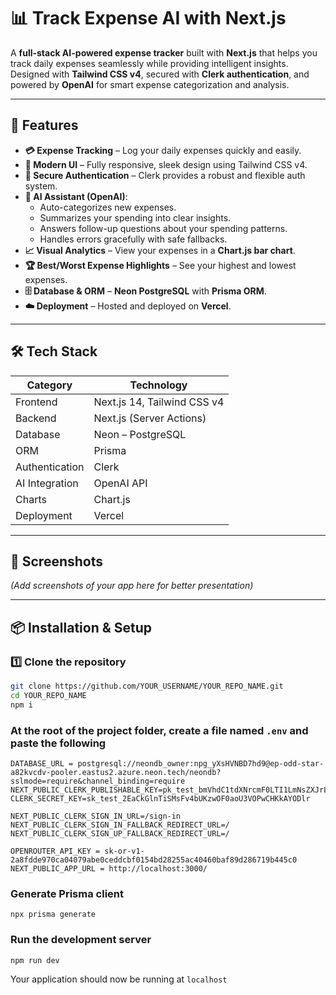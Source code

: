 # 📊 Track Expense AI with Next.js

A **full-stack AI-powered expense tracker** built with **Next.js** that helps you track daily expenses seamlessly while providing intelligent insights.  
Designed with **Tailwind CSS v4**, secured with **Clerk authentication**, and powered by **OpenAI** for smart expense categorization and analysis.

---

## 🚀 Features

- **💳 Expense Tracking** – Log your daily expenses quickly and easily.
- **🎨 Modern UI** – Fully responsive, sleek design using Tailwind CSS v4.
- **🔐 Secure Authentication** – Clerk provides a robust and flexible auth system.
- **🧠 AI Assistant (OpenAI)**:
  - Auto-categorizes new expenses.
  - Summarizes your spending into clear insights.
  - Answers follow-up questions about your spending patterns.
  - Handles errors gracefully with safe fallbacks.
- **📈 Visual Analytics** – View your expenses in a **Chart.js bar chart**.
- **🏆 Best/Worst Expense Highlights** – See your highest and lowest expenses.
- **🗄 Database & ORM** – **Neon PostgreSQL** with **Prisma ORM**.
- **☁️ Deployment** – Hosted and deployed on **Vercel**.

---

## 🛠 Tech Stack

| Category         | Technology |
|------------------|------------|
| Frontend         | Next.js 14, Tailwind CSS v4 |
| Backend          | Next.js (Server Actions) |
| Database         | Neon – PostgreSQL |
| ORM              | Prisma |
| Authentication   | Clerk |
| AI Integration   | OpenAI API |
| Charts           | Chart.js |
| Deployment       | Vercel |

---

## 📸 Screenshots

*(Add screenshots of your app here for better presentation)*

---

## 📦 Installation & Setup

### 1️⃣ Clone the repository
```bash
git clone https://github.com/YOUR_USERNAME/YOUR_REPO_NAME.git
cd YOUR_REPO_NAME
npm i
```
### At the root of the project folder, create a file named `.env` and paste the following
```
DATABASE_URL = postgresql://neondb_owner:npg_yXsHVNBD7hd9@ep-odd-star-a82kvcdv-pooler.eastus2.azure.neon.tech/neondb?sslmode=require&channel_binding=require
NEXT_PUBLIC_CLERK_PUBLISHABLE_KEY=pk_test_bmVhdC1tdXNrcmF0LTI1LmNsZXJrLmFjY291bnRzLmRldiQ
CLERK_SECRET_KEY=sk_test_2EaCkGlnTiSMsFv4bUKzwOF0aoU3VOPwCHKkAYODlr

NEXT_PUBLIC_CLERK_SIGN_IN_URL=/sign-in
NEXT_PUBLIC_CLERK_SIGN_IN_FALLBACK_REDIRECT_URL=/
NEXT_PUBLIC_CLERK_SIGN_UP_FALLBACK_REDIRECT_URL=/

OPENROUTER_API_KEY = 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
NEXT_PUBLIC_APP_URL = http://localhost:3000/
```

### Generate Prisma client

```
npx prisma generate
```

### Run the development server
```
npm run dev
```

Your application should now be running at `localhost`
